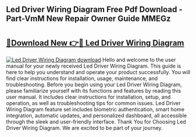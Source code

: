 ## Led Driver Wiring Diagram Free Pdf Download - Part-VmM New Repair Owner Guide MMEGz

# <h2><a href="http://dfpwuks.blite.top/?on=Led+Driver+Wiring+Diagram">🔗Download New 👉🔴 Led Driver Wiring Diagram</a></h2>

[![Led Driver Wiring Diagram download](https://i.imgur.com/lujVjoI.png)](http://dfpwuks.blite.top/?on=Led+Driver+Wiring+Diagram)
Hello and welcome to the user manual for your newly received Led Driver Wiring Diagram. This guide is here to help you understand and operate your product successfully. You will find clear instructions for installation, usage, maintenance, and troubleshooting. Before you begin using your Led Driver Wiring Diagram, please familiarize yourself with its functions and features by reading this user manual. It includes clear instructions for installation, setup, and operation, as well as troubleshooting tips for common issues. Led Driver Wiring Diagram feature set includes biometric authentication, smart home integration, automatic updates, and personalized dashboard, all accessible through the sleek and user-friendly interface. Thank You for Choosing Led Driver Wiring Diagram. We are excited to be part of your journey.
